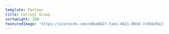 ```yaml
---
template: Partner
title: Colruyt Group
sortweight: 100
featuredImage: 'https://ucarecdn.com/e0ba8627-fae1-4621-803d-7c95bd5e238c/'
---
```


